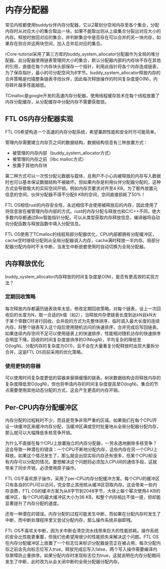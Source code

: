 # 内存分配器

常见内核都使用buddy伙伴内存分配器，它以2幂划分空闲内存至各个集合，分配内存时从对应大小的集合取出一块，如果不能取出则从上级集合分裂出对应大小的内存。释放时放回对应的集合，并判断集合中是否存在可以合并的另一块内存，如果存在则合并这两块空间，加入合并后对应的集合。

rCore-tutorial采用了第三方库的buddy_system_allocator分配器作为全局的堆分配器。此分配器使用链表管理同大小的集合，默认分配器内部的内存块不存在其他的引用，直接在每个内存块头部保存一个指针，利用此指针将各个内存连成链表，为了保存指针，最小的可分配空间为8字节。buddy_system_allocator释放内存的合并策略是扫描整条链表寻找伙伴，因此每次释放操作的时间复杂度是O(N)，内存碎片越多性能越低。

TCmalloc是google开发的高速内存分配器，使用线程缓存技术在每个线程放置了内存分配缓存，从分配缓存中分配内存不需要获取锁。

## FTL OS内存分配器实现

FTL OS希望构造一个高速的内存分配系统，希望兼顾性能和安全时尽可能简单。

管理内存需要建立内存页之间的数据结构，数据结构信息有三种放置方式：

* 被管理的内存内部（buddy_system_allocator方式）
* 被管理的内存之前（libc malloc方式）
* 放置于其他内存块

第二种方式可以一次性分配元数据与载体，且用户不小心向被释放的内存写入数据时也可以基本保证数据结构不被破坏。但如果内存是利用伙伴分配器分配的，这种方式会导致极大的实际空间开销，例如内存页要求对齐至4 KB，为了额外放置元信息的空间，伙伴分配器不得不分配8 KB的空间，空间直接损耗了50%！

FTL OS相信rust的内存安全性，永远相信不会使用被释放后的内存，因此使用了将信息放在被管理内存内部的方式。rust的内存分配与释放也和C/C++不同，绝大多数内存都通过Box智能指针分配，可以从类型获取内存释放信息，编译器将自动向分配函数与释放函数中填入分配信息。

FTL OS使用了TCmalloc的线程局部分配器优化，CPU内部都拥有分配缓冲区，cache空时继续分配则从全局分配器调入内存，cache满时释放一半内存。局部分配器分配内存时不关中断，当发生中断嵌套使用时自动切换为全局分配器。

## 内存释放优化

buddy_system_allocator内存释放的时间复杂度是O(N)，是否有更高效的实现方法？

### 定期回收策略

每次释放内存都遍历链表效率太低，修改定期回收策略。对每个链表，设上一次回收后的长度为N，取一合适的k值（如2），当释放内存使链表长度到达kN且kN大于某个常数C时进行回收。合并段的方式为先整体排序，临时调入最大长度的连续内存，将整个链表写入这个段后使用随机访问的快速排序，合并完成后写回链表。如果连续内存空间不足可以使用链表上的快速排序，性能相对随机访存的快速排序会明显下降。回收的时间复杂度是排序的O(NlogN)，平均复杂的降低至O(logN)。分配内存的复杂度为O(1)，且不会在大量重复分配释放时出现大量拆分合并，这是FTL OS目前采用的优化策略。

### 使用更快的容器

可以使用时间复杂度更低的容器来替换缓慢的链表。树状数据结构会将释放内存的复杂度降低至O(logN)，但也将申请内存的时间复杂度提高至O(logN)。集合的节点需要使用其他动态分配的方式，这会产生更高的内存开销。

## Per-CPU内存分配缓冲区

内存分配的过程耗时不少，而且是竞争非常严重的区域。如果我们在每个CPU开设一块缓冲区来缓冲内存分配，当缓冲区满或空时批量地从全局分配器分配内存，那么就可以大幅降低多核竞争开销。

为什么不直接在每个CPU上放置独立的内存分配器，一劳永逸地删除多核竞争？这会导致一种潜在的错误：一个CPU不断地分配内存，这些内存在另一个CPU上释放。如果这个情况发生了，那么就会出现实际内存还有很多，但某个CPU却没有内存可以分配的情况。要想解决这个问题则必须加入CPU间的通信手段，这就带来了同步开销，必须使用原子操作。

FTL OS不喜欢原子操作，采用了per-CPU内存分配缓冲方案。每个CPU的缓冲区只有各自的CPU可以访问，完全禁止其他核从缓冲区窃取内存。这会带来一些内存浪费，FTL OS的缓冲方案为从8字节到2048字节，大体上每个幂次使用4 KB的缓冲区，每个CPU的最大缓冲区大小为36 KB，和整个内存相比不值一提，但却能显著提升了内存分配的速度。

还有一种潜在的错误。内存分配的过程可能发生中断，而如果在分配内存时发生了中断，而中断处理程序里又尝试分配内存，那么操作系统非崩即残。

FTL OS不喜欢关中断，因为关中断会清空流水线带来巨大的性能损耗。操作系统的安全比性能更重要，但我们也希望用很少的性能损失来解决这个问题。FTL OS在内存分配缓冲区上放置了一个标志位来标识分配器是否正在被占用，每次分配内存之前会先向标志位写入true，释放完成后写入false，两个写入操作需要编译内存屏障防止重排序。如果分配内存时发现标志位为true，这就说明在内存分配期间发生了中断，此时改为从会关闭中断的全局分配器分配内存。


